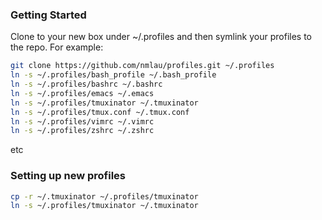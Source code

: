 ### Getting Started

Clone to your new box under ~/.profiles and then symlink your profiles to the repo. For example:

```bash
git clone https://github.com/nmlau/profiles.git ~/.profiles
ln -s ~/.profiles/bash_profile ~/.bash_profile
ln -s ~/.profiles/bashrc ~/.bashrc
ln -s ~/.profiles/emacs ~/.emacs
ln -s ~/.profiles/tmuxinator ~/.tmuxinator
ln -s ~/.profiles/tmux.conf ~/.tmux.conf
ln -s ~/.profiles/vimrc ~/.vimrc
ln -s ~/.profiles/zshrc ~/.zshrc
```

etc

### Setting up new profiles

```bash
cp -r ~/.tmuxinator ~/.profiles/tmuxinator
ln -s ~/.profiles/tmuxinator ~/.tmuxinator
```